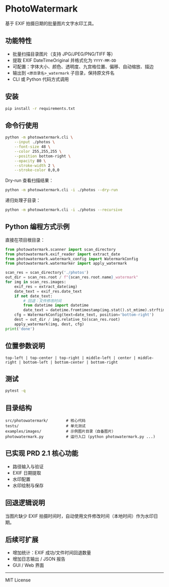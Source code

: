# PhotoWatermark

基于 EXIF 拍摄日期的批量图片文字水印工具。

## 功能特性
- 批量扫描目录图片（支持 JPG/JPEG/PNG/TIFF 等）
- 提取 EXIF DateTimeOriginal 并格式化为 `YYYY-MM-DD`
- 可配置：字体大小、颜色、透明度、九宫格位置、偏移、自动缩放、描边
- 输出到 `<原目录名>_watermark` 子目录，保持原文件名
- CLI 或 Python 代码方式调用

## 安装
```bash
pip install -r requirements.txt
```

## 命令行使用
```bash
python -m photowatermark.cli \
	--input ./photos \
	--font-size 48 \
	--color 255,255,255 \
	--position bottom-right \
	--opacity 80 \
	--stroke-width 2 \
	--stroke-color 0,0,0
```

Dry-run 查看扫描结果：
```bash
python -m photowatermark.cli -i ./photos --dry-run
```

递归处理子目录：
```bash
python -m photowatermark.cli -i ./photos --recursive
```

## Python 编程方式示例
直接在项目根目录：
```python
from photowatermark.scanner import scan_directory
from photowatermark.exif_reader import extract_date
from photowatermark.watermark_config import WatermarkConfig
from photowatermark.watermarker import apply_watermark

scan_res = scan_directory('./photos')
out_dir = scan_res.root / f"{scan_res.root.name}_watermark"
for img in scan_res.images:
	exif_res = extract_date(img)
	date_text = exif_res.date_text
	if not date_text:
		# 回退：文件修改时间
		from datetime import datetime
		date_text = datetime.fromtimestamp(img.stat().st_mtime).strftime('%Y-%m-%d')
	cfg = WatermarkConfig(text=date_text, position='bottom-right')
	dest = out_dir / img.relative_to(scan_res.root)
	apply_watermark(img, dest, cfg)
print('done')
```

## 位置参数说明
`top-left | top-center | top-right | middle-left | center | middle-right | bottom-left | bottom-center | bottom-right`

## 测试
```bash
pytest -q
```

## 目录结构
```
src/photowatermark/        # 核心代码
tests/                     # 单元测试
examples/images/           # 示例图片目录（自备图片）
photowatermark.py          # 运行入口 (python photowatermark.py ...)
```

## 已实现 PRD 2.1 核心功能
- 路径输入与验证
- EXIF 日期提取
- 水印配置
- 水印绘制与保存

## 回退逻辑说明
当图片缺少 EXIF 拍摄时间时，自动使用文件修改时间（本地时间）作为水印日期。

## 后续可扩展
- 增加统计：EXIF 成功/文件时间回退数量
- 增加日志输出 / JSON 报告
- GUI / Web 界面

---
MIT License
